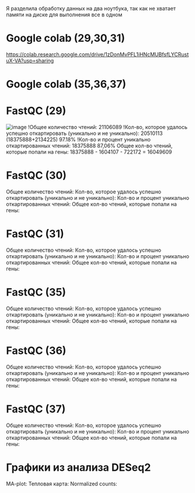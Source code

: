 Я разделила обработку данных на два ноутбука, так как не хватает памяти на диске для выполнения все в одном
# Google colab (29,30,31)
https://colab.research.google.com/drive/1zDonMvPFL1iHNcMUBfsfLYCRustuX-VA?usp=sharing

# Google colab (35,36,37)

# FastQC (29)
![image](https://user-images.githubusercontent.com/93247992/144588379-d784a523-ede4-48e2-80d6-41955e29b819.png)
!Общее количество чтений: 21106089
!Кол-во, которое удалось успешно откартировать (уникально и не уникально): 20510113 (18375888+2134225) 97.18%
!Кол-во и процент уникально откартированных чтений: 18375888 87,06%
Общее кол-во чтений, которые попали на гены: 18375888 - 1604107 - 722172 = 16049609

# FastQC (30)
Общее количество чтений: 
Кол-во, которое удалось успешно откартировать (уникально и не уникально): 
Кол-во и процент уникально откартированных чтений: 
Общее кол-во чтений, которые попали на гены: 

# FastQC (31)
Общее количество чтений: 
Кол-во, которое удалось успешно откартировать (уникально и не уникально): 
Кол-во и процент уникально откартированных чтений: 
Общее кол-во чтений, которые попали на гены: 

# FastQC (35)
Общее количество чтений: 
Кол-во, которое удалось успешно откартировать (уникально и не уникально): 
Кол-во и процент уникально откартированных чтений: 
Общее кол-во чтений, которые попали на гены: 

# FastQC (36)
Общее количество чтений: 
Кол-во, которое удалось успешно откартировать (уникально и не уникально): 
Кол-во и процент уникально откартированных чтений: 
Общее кол-во чтений, которые попали на гены: 

# FastQC (37)
Общее количество чтений: 
Кол-во, которое удалось успешно откартировать (уникально и не уникально): 
Кол-во и процент уникально откартированных чтений: 
Общее кол-во чтений, которые попали на гены: 

# Графики из анализа DESeq2
MA-plot:
Тепловая карта:
Normalized counts:
